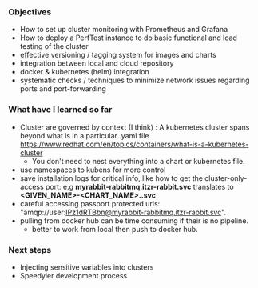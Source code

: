 ### Objectives

- How to set up cluster monitoring with Prometheus and Grafana
- How to deploy a PerfTest instance to do basic functional and load testing of the cluster
- effective versioning / tagging system for images and charts
- integration between local and cloud repository
- docker & kubernetes (helm) integration
- systematic checks / techniques to minimize network issues regarding ports and port-forwarding 

### What have I learned so far

- Cluster are governed by context (I think) : A kubernetes cluster spans beyond what is in a particular .yaml file
https://www.redhat.com/en/topics/containers/what-is-a-kubernetes-cluster
    - You don't need to nest everything into a chart or kubernetes file.
- use namespaces to kubens for more control
- save installation logs for critical info, like how to get the cluster-only-access port:
    e.g **myrabbit-rabbitmq.itzr-rabbit.svc** translates to **<GIVEN_NAME>-<CHART_NAME>.<NAMESPACE>.svc**
- careful accessing passport protected urls: "amqp://user:IPz1dRTBbn@myrabbit-rabbitmq.itzr-rabbit.svc". 
- pulling from docker hub can be time consuming if their is no pipeline. 
    - better to work from local then push to docker hub.

### Next steps

- Injecting sensitive variables into clusters
- Speedyier development process
